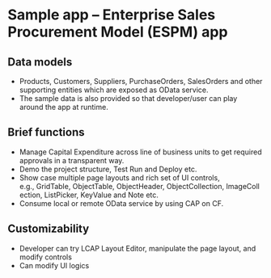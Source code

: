 # Sample app – Enterprise Sales Procurement Model (ESPM) app

## Data models  

- Products, Customers, Suppliers, PurchaseOrders, SalesOrders and other supporting entities which are exposed as OData service.
- The sample data is also provided so that developer/user can play around the app at runtime.

## Brief functions 

- Manage Capital Expenditure across line of business units to get required approvals in a transparent way.
- Demo the project structure, Test Run and Deploy etc.
- Show case multiple page layouts and rich set of UI controls, e.g., GridTable, ObjectTable, ObjectHeader, ObjectCollection, ImageCollection, ListPicker, KeyValue and Note etc.
- Consume local or remote OData service by using CAP on CF.

## Customizability  

- Developer can try LCAP Layout Editor, manipulate the page layout, and modify controls
- Can modify UI logics 